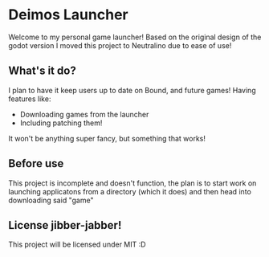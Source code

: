 # Deimos Launcher
Welcome to my personal game launcher!
Based on the original design of the godot version I moved this project to Neutralino due to ease of use!

## What's it do?
I plan to have it keep users up to date on Bound, and future games!
Having features like:
 - Downloading games from the launcher
 - Including patching them!

It won't be anything super fancy, but something that works!

## Before use
This project is incomplete and doesn't function, the plan is to start work on launching applicatons from a directory (which it does) and then head into downloading said "game"


## License jibber-jabber!
This project will be licensed under MIT :D
